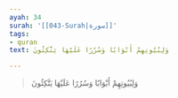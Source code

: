 ```yaml
---
ayah: 34
surah: '[[043-Surah|سورة]]'
tags:
- quran
text: وَلِبُيُوتِهِمْ أَبْوَابًا وَسُرُرًا عَلَيْهَا يَتَّكِئُونَ

---
```

> وَلِبُيُوتِهِمْ أَبْوَابًا وَسُرُرًا عَلَيْهَا يَتَّكِئُونَ
